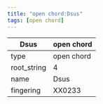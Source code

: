 ```yaml
---
title: "open chord:Dsus"
tags: [open chord]
---
```


|Dsus|open chord|
|---|---|
|type|open chord|
|root_string|4|
|name|Dsus|
|fingering|XX0233|


